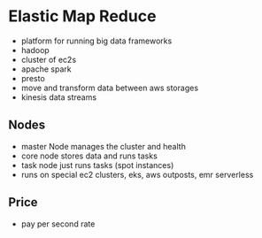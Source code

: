 #  Elastic Map Reduce
- platform for running big data frameworks
- hadoop
- cluster of ec2s 
- apache spark
- presto
- move and transform data between aws storages
- kinesis data streams

## Nodes
- master Node manages the cluster and health 
- core node stores data and runs tasks
- task node just runs tasks (spot instances)
- runs on special ec2 clusters, eks, aws outposts, emr serverless
## Price
- pay per second rate
